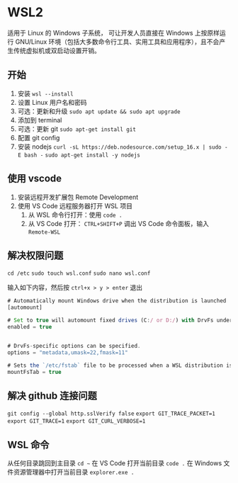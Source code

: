 # WSL2

适用于 Linux 的 Windows 子系统，
可让开发人员直接在 Windows 上按原样运行 GNU/Linux 环境（包括大多数命令行工具、实用工具和应用程序），且不会产生传统虚拟机或双启动设置开销。

## 开始

1. 安装 `wsl --install`
2. 设置 Linux 用户名和密码
3. 可选：更新和升级 `sudo apt update && sudo apt upgrade`
4. 添加到 terminal
5. 可选：更新 git `sudo apt-get install git`
6. 配置 git config
7. 安装 nodejs `curl -sL https://deb.nodesource.com/setup_16.x | sudo -E bash -` `sudo apt-get install -y nodejs`

## 使用 vscode

1. 安装远程开发扩展包 Remote Development
2. 使用 VS Code 远程服务器打开 WSL 项目
   1. 从 WSL 命令行打开：使用 `code .`
   2. 从 VS Code 打开： `CTRL+SHIFT+P` 调出 VS Code 命令面板，输入 `Remote-WSL`

## 解决权限问题

`cd /etc` `sudo touch wsl.conf` `sudo nano wsl.conf`

输入如下内容，然后按 `ctrl+x > y > enter` 退出

```ts
# Automatically mount Windows drive when the distribution is launched
[automount]

# Set to true will automount fixed drives (C:/ or D:/) with DrvFs under the root directory set above. Set to false means drives won't be mounted automatically, but need to be mounted manually or with fstab.
enabled = true


# DrvFs-specific options can be specified.
options = "metadata,umask=22,fmask=11"

# Sets the `/etc/fstab` file to be processed when a WSL distribution is launched.
mountFsTab = true
```

## 解决 github 连接问题

`git config --global http.sslVerify false`
`export GIT_TRACE_PACKET=1`
`export GIT_TRACE=1`
`export GIT_CURL_VERBOSE=1`

## WSL 命令

从任何目录跳回到主目录 `cd ~`
在 VS Code 打开当前目录 `code .`
在 Windows 文件资源管理器中打开当前目录 `explorer.exe .`
